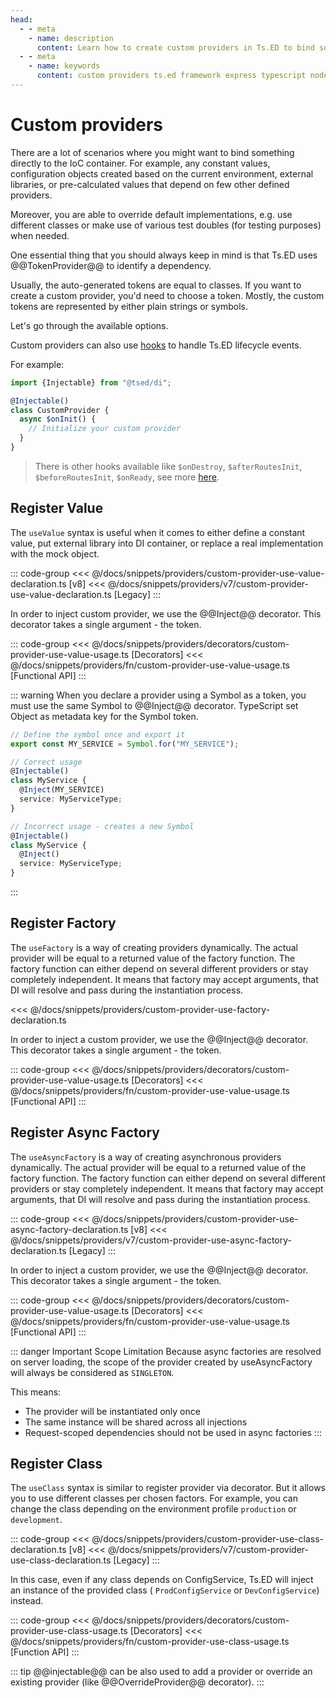 ```yaml
---
head:
  - - meta
    - name: description
      content: Learn how to create custom providers in Ts.ED to bind something directly to the IoC container.
  - - meta
    - name: keywords
      content: custom providers ts.ed framework express typescript node.js javascript decorators mvc class models providers pipes middlewares testing developer
---
```


# Custom providers

There are a lot of scenarios where you might want to bind something directly to the IoC container.
For example, any constant values, configuration objects created based on the current environment,
external libraries, or pre-calculated values that depend on few other defined providers.

Moreover, you are able to override default implementations, e.g. use different classes or make use of various test
doubles (for testing purposes) when needed.

One essential thing that you should always keep in mind is that Ts.ED uses @@TokenProvider@@ to identify a dependency.

Usually, the auto-generated tokens are equal to classes. If you want to create a custom provider, you'd need to choose a
token.
Mostly, the custom tokens are represented by either plain strings or symbols.

Let's go through the available options.

Custom providers can also use [hooks](/docs/hooks.md) to handle Ts.ED lifecycle events.

For example:

```typescript
import {Injectable} from "@tsed/di";

@Injectable()
class CustomProvider {
  async $onInit() {
    // Initialize your custom provider
  }
}
```

> There is other hooks available like `$onDestroy`, `$afterRoutesInit`, `$beforeRoutesInit`, `$onReady`, see more [here](/docs/hooks.md).

## Register Value

The `useValue` syntax is useful when it comes to either define a constant value, put external library into DI container,
or replace a real implementation with the mock object.

::: code-group
<<< @/docs/snippets/providers/custom-provider-use-value-declaration.ts [v8]
<<< @/docs/snippets/providers/v7/custom-provider-use-value-declaration.ts [Legacy]
:::

In order to inject custom provider, we use the @@Inject@@ decorator. This decorator takes a single argument - the token.

::: code-group
<<< @/docs/snippets/providers/decorators/custom-provider-use-value-usage.ts [Decorators]
<<< @/docs/snippets/providers/fn/custom-provider-use-value-usage.ts [Functional API]
:::

::: warning
When you declare a provider using a Symbol as a token, you must use the same Symbol to @@Inject@@ decorator.
TypeScript set Object as metadata key for the Symbol token.

```typescript
// Define the symbol once and export it
export const MY_SERVICE = Symbol.for("MY_SERVICE");

// Correct usage
@Injectable()
class MyService {
  @Inject(MY_SERVICE)
  service: MyServiceType;
}

// Incorrect usage - creates a new Symbol
@Injectable()
class MyService {
  @Inject()
  service: MyServiceType;
}
```

:::

## Register Factory

The `useFactory` is a way of creating providers dynamically.
The actual provider will be equal to a returned value of the factory function.
The factory function can either depend on several different providers or stay completely independent.
It means that factory may accept arguments, that DI will resolve and pass during the instantiation process.

<<< @/docs/snippets/providers/custom-provider-use-factory-declaration.ts

In order to inject a custom provider, we use the @@Inject@@ decorator. This decorator takes a single argument - the
token.

::: code-group
<<< @/docs/snippets/providers/decorators/custom-provider-use-value-usage.ts [Decorators]
<<< @/docs/snippets/providers/fn/custom-provider-use-value-usage.ts [Functional API]
:::

## Register Async Factory

The `useAsyncFactory` is a way of creating asynchronous providers dynamically.
The actual provider will be equal to a returned value of the factory function.
The factory function can either depend on several different providers or stay completely independent.
It means that factory may accept arguments, that DI will resolve and pass during the instantiation process.

::: code-group
<<< @/docs/snippets/providers/custom-provider-use-async-factory-declaration.ts [v8]
<<< @/docs/snippets/providers/v7/custom-provider-use-async-factory-declaration.ts [Legacy]
:::

In order to inject a custom provider, we use the @@Inject@@ decorator. This decorator takes a single argument - the
token.

::: code-group
<<< @/docs/snippets/providers/decorators/custom-provider-use-value-usage.ts [Decorators]
<<< @/docs/snippets/providers/fn/custom-provider-use-value-usage.ts [Functional API]
:::

::: danger Important Scope Limitation
Because async factories are resolved on server loading, the scope of the provider created by useAsyncFactory will always
be considered as `SINGLETON`.

This means:

- The provider will be instantiated only once
- The same instance will be shared across all injections
- Request-scoped dependencies should not be used in async factories
  :::

## Register Class

The `useClass` syntax is similar to register provider via decorator. But it allows you to use different classes per
chosen factors.
For example, you can change the class depending on the environment profile `production` or `development`.

::: code-group
<<< @/docs/snippets/providers/custom-provider-use-class-declaration.ts [v8]
<<< @/docs/snippets/providers/v7/custom-provider-use-class-declaration.ts [Legacy]
:::

In this case, even if any class depends on ConfigService, Ts.ED will inject an instance of the provided class (
`ProdConfigService` or `DevConfigService`) instead.

::: code-group
<<< @/docs/snippets/providers/decorators/custom-provider-use-class-usage.ts [Decorators]
<<< @/docs/snippets/providers/fn/custom-provider-use-class-usage.ts [Function API]
:::

::: tip
@@injectable@@ can be also used to add a provider or override an existing provider (like @@OverrideProvider@@ decorator).
:::
